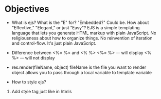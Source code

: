 # Objectives

* What is ejs?
What is the "E" for? "Embedded?" Could be. How about "Effective," "Elegant," or just "Easy"? EJS is a simple templating language that lets you generate HTML markup with plain JavaScript. No religiousness about how to organize things. No reinvention of iteration and control-flow. It's just plain JavaScript.

* Difference between <%= %> and <% %>
<%= %> -- will display
<% %>  -- will not display

* res.render(fileName, object)
fileName is the file you want to render
object allows you to pass through a local variable to template variable

* How to style ejs?

1. Add style tag just like in htmls